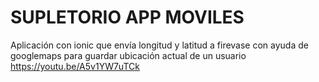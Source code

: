 # SUPLETORIO APP MOVILES

Aplicación con ionic que envía longitud y latitud a firevase con ayuda de googlemaps para guardar ubicación actual de un usuario
https://youtu.be/A5v1YW7uTCk
